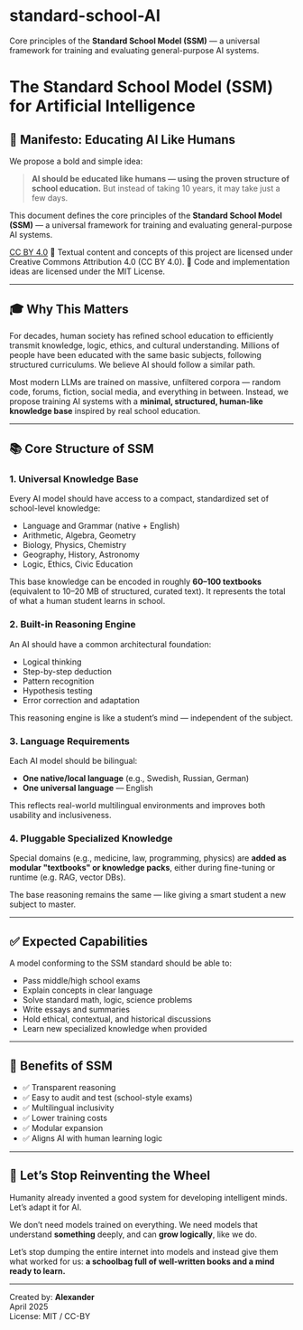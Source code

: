 # standard-school-AI
Core principles of the **Standard School Model (SSM)** — a universal framework for training and evaluating general-purpose AI systems.
# The Standard School Model (SSM) for Artificial Intelligence

## 📘 Manifesto: Educating AI Like Humans

We propose a bold and simple idea:

> **AI should be educated like humans — using the proven structure of school education.** But instead of taking 10 years, it may take just a few days.

This document defines the core principles of the **Standard School Model (SSM)** — a universal framework for training and evaluating general-purpose AI systems.


[CC BY 4.0](https://creativecommons.org/licenses/by/4.0/)
📘 Textual content and concepts of this project are licensed under Creative Commons Attribution 4.0 (CC BY 4.0).  🔧 Code and implementation ideas are licensed under the MIT License.

---

## 🎓 Why This Matters

For decades, human society has refined school education to efficiently transmit knowledge, logic, ethics, and cultural understanding. Millions of people have been educated with the same basic subjects, following structured curriculums. We believe AI should follow a similar path.

Most modern LLMs are trained on massive, unfiltered corpora — random code, forums, fiction, social media, and everything in between. Instead, we propose training AI systems with a **minimal, structured, human-like knowledge base** inspired by real school education.

---

## 📚 Core Structure of SSM

### 1. **Universal Knowledge Base**

Every AI model should have access to a compact, standardized set of school-level knowledge:
- Language and Grammar (native + English)
- Arithmetic, Algebra, Geometry
- Biology, Physics, Chemistry
- Geography, History, Astronomy
- Logic, Ethics, Civic Education

This base knowledge can be encoded in roughly **60–100 textbooks** (equivalent to 10–20 MB of structured, curated text). It represents the total of what a human student learns in school.

### 2. **Built-in Reasoning Engine**

An AI should have a common architectural foundation:
- Logical thinking
- Step-by-step deduction
- Pattern recognition
- Hypothesis testing
- Error correction and adaptation

This reasoning engine is like a student’s mind — independent of the subject.

### 3. **Language Requirements**

Each AI model should be bilingual:
- **One native/local language** (e.g., Swedish, Russian, German)
- **One universal language** — English

This reflects real-world multilingual environments and improves both usability and inclusiveness.

### 4. **Pluggable Specialized Knowledge**

Special domains (e.g., medicine, law, programming, physics) are **added as modular "textbooks" or knowledge packs**, either during fine-tuning or runtime (e.g. RAG, vector DBs).

The base reasoning remains the same — like giving a smart student a new subject to master.

---

## ✅ Expected Capabilities

A model conforming to the SSM standard should be able to:
- Pass middle/high school exams
- Explain concepts in clear language
- Solve standard math, logic, science problems
- Write essays and summaries
- Hold ethical, contextual, and historical discussions
- Learn new specialized knowledge when provided

---

## 🧠 Benefits of SSM

- ✅ Transparent reasoning
- ✅ Easy to audit and test (school-style exams)
- ✅ Multilingual inclusivity
- ✅ Lower training costs
- ✅ Modular expansion
- ✅ Aligns AI with human learning logic

---

## 🔄 Let’s Stop Reinventing the Wheel

Humanity already invented a good system for developing intelligent minds. Let’s adapt it for AI.

We don’t need models trained on everything. We need models that understand **something** deeply, and can **grow logically**, like we do.

Let’s stop dumping the entire internet into models and instead give them what worked for us: **a schoolbag full of well-written books and a mind ready to learn.**

---

Created by: **Alexander**  
April 2025  
License: MIT / CC-BY
